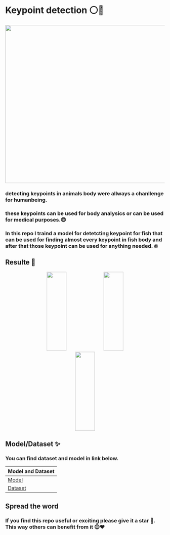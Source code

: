 # Keypoint detection ⚪🐠

<img src="https://github.com/user-attachments/assets/ca35c741-d9a2-4aba-86d9-80c72979d85f" width="1100" height="500">




### detecting keypoints in animals body were allways a chanllenge for humanbeing.
### these keypoints can be used for body analysics or can be used for medical purposes.😎

### In this repo I traind a model for detetcting keypoint for fish that can be used for finding almost every keypoint in fish body and after that those keypoint can be used for anything needed. 🔥


Resulte 💪
---


<p align="center" width="100%">
   <img src="https://github.com/user-attachments/assets/8f101250-b1c4-471f-b538-593c85bacee8" width="35%" height="250">
  <img src="https://github.com/user-attachments/assets/a5149ef3-a8e3-46ec-a4b3-bcee22fe71a4"  width="35%" height="250">
  <img src="https://github.com/user-attachments/assets/85f3b616-c158-4fea-a91e-b8d6084c5ded"  width="35%" height="250">
</p>


Model/Dataset ✨
----
### **You can find dataset and model in link below**.
|Model and Dataset |
| ------------- | 
|      [Model](https://drive.google.com/file/d/1Kcor1DSmZTEJR3HKmjnNFO83qfj4Xi11/view?usp=sharing)  |
|      [Dataset](https://universe.roboflow.com/nust-islamabad/mynewproject-1mc0q/dataset/4)  



## Spread the word
### If you find this repo useful or exciting please give it a star 🎇. This way others can benefit from it 😊❤
